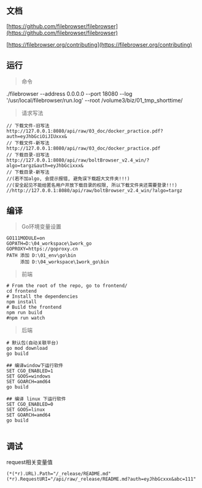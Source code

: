 ## 文档
[https://github.com/filebrowser/filebrowser](https://github.com/filebrowser/filebrowser)

[https://filebrowser.org/contributing](https://filebrowser.org/contributing)


## 运行
> 命令

./filebrowser --address 0.0.0.0 --port 18080 --log '/usr/local/filebrowser/run.log' --root  /volume3/biz/01_tmp_shorttime/

> 请求写法
```
// 下载文件-旧写法
http://127.0.0.1:8080/api/raw/03_doc/docker_practice.pdf?auth=eyJhbGciOiJIUxxx&
// 下载文件-新写法
http://127.0.0.1:8080/api/raw/03_doc/docker_practice.pdf
// 下载目录-旧写法
http://127.0.0.1:8080/api/raw/boltBrowser_v2.4_win/?algo=targz&auth=eyJhbGcixxx&
// 下载目录-新写法 
//(若不加algo, 会提示报错, 避免误下载超大文件夹!!!)
//(安全起见不能给匿名用户开放下载目录的权限, 所以下载文件夹还需要登录!!!)
//http://127.0.0.1:8080/api/raw/boltBrowser_v2.4_win/?algo=targz

```


## 编译
> Go环境变量设置
```
GO111MODULE=on
GOPATH=D:\04_workspace\1work_go
GOPROXY=https://goproxy.cn
PATH 添加 D:\01_env\go\bin
     添加 D:\04_workspace\1work_go\bin
```

> 前端
```
# From the root of the repo, go to frontend/
cd frontend
# Install the dependencies
npm install
# Build the frontend
npm run build
#npm run watch
```

> 后端
```
# 默认包(自动关联平台)
go mod download
go build

## 编译window下运行软件
SET CGO_ENABLED=1
SET GOOS=windows
SET GOARCH=amd64
go build

## 编译 linux 下运行软件
SET CGO_ENABLED=0
SET GOOS=linux
SET GOARCH=amd64
go build


```

## 调试
request相关变量值
```
(*(*r).URL).Path="/_release/README.md"
(*r).RequestURI="/api/raw/_release/README.md?auth=eyJhbGcxxx&abc=111"
```